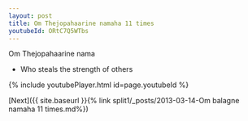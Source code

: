 ```yaml
---
layout: post
title: Om Thejopahaarine namaha 11 times
youtubeId: ORtC7Q5WTbs
---
```

 
 
Om Thejopahaarine nama 
 
 -  Who steals the strength of others 
 
  
 
  
 
 
 
 
 
 


{% include youtubePlayer.html id=page.youtubeId %}
 
[Next]({{ site.baseurl }}{% link  split1/_posts/2013-03-14-Om balagne namaha 11 times.md%})
 
